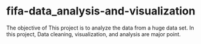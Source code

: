 # fifa-data_analysis-and-visualization
The objective of This project is to analyze the data from a huge data set. In this project, Data cleaning, visualization, and analysis are major point.

